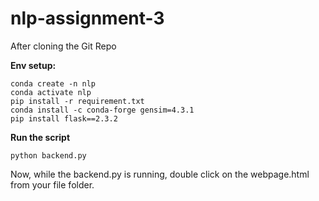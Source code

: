 # nlp-assignment-3

After cloning the Git Repo

**Env setup:**
```shell
conda create -n nlp
conda activate nlp
pip install -r requirement.txt
conda install -c conda-forge gensim=4.3.1
pip install flask==2.3.2
```

**Run the script**
```shell
python backend.py
```
Now, while the backend.py is running, double click on the webpage.html from your file folder.
